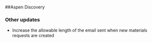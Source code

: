 ##Aspen Discovery

### Other updates
- Increase the allowable length of the email sent when new materials requests are created
